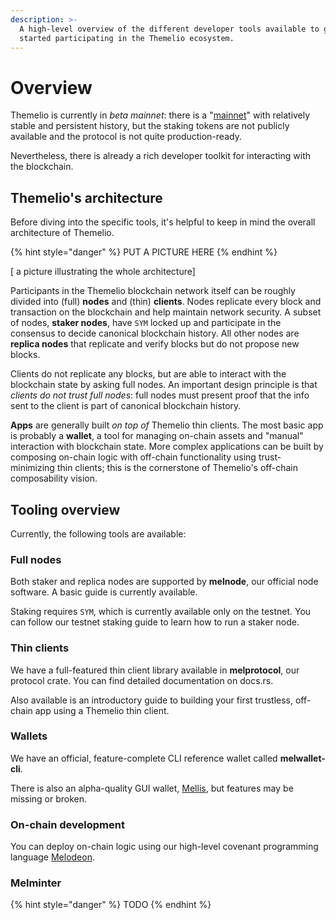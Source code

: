 ```yaml
---
description: >-
  A high-level overview of the different developer tools available to get
  started participating in the Themelio ecosystem.
---
```


# Overview

Themelio is currently in _beta mainnet_: there is a "[mainnet](https://scan.themelio.org/)" with relatively stable and persistent history, but the staking tokens are not publicly available and the protocol is not quite production-ready.

Nevertheless, there is already a rich developer toolkit for interacting with the blockchain.

## Themelio's architecture

Before diving into the specific tools, it's helpful to keep in mind the overall architecture of Themelio.

{% hint style="danger" %}
PUT A PICTURE HERE
{% endhint %}

\[ a picture illustrating the whole architecture]

Participants in the Themelio blockchain network itself can be roughly divided into (full) **nodes** and (thin) **clients**. Nodes replicate every block and transaction on the blockchain and help maintain network security. A subset of nodes, **staker nodes**, have `SYM` locked up and participate in the consensus to decide canonical blockchain history. All other nodes are **replica nodes** that replicate and verify blocks but do not propose new blocks.

Clients do not replicate any blocks, but are able to interact with the blockchain state by asking full nodes. An important design principle is that _clients do not trust full nodes_: full nodes must present proof that the info sent to the client is part of canonical blockchain history.

**Apps** are generally built _on top of_ Themelio thin clients. The most basic app is probably a **wallet**, a tool for managing on-chain assets and "manual" interaction with blockchain state. More complex applications can be built by composing on-chain logic with off-chain functionality using trust-minimizing thin clients; this is the cornerstone of Themelio's off-chain composability vision.

## Tooling overview

Currently, the following tools are available:

### Full nodes

Both staker and replica nodes are supported by **melnode**, our official node software. A basic guide is currently available.

Staking requires `SYM`, which is currently available only on the testnet. You can follow our testnet staking guide to learn how to run a staker node.

### Thin clients

We have a full-featured thin client library available in **melprotocol**, our protocol crate. You can find detailed documentation on docs.rs.

Also available is an introductory guide to building your first trustless, off-chain app using a Themelio thin client.

### Wallets

We have an official, feature-complete CLI reference wallet called **melwallet-cli**.

There is also an alpha-quality GUI wallet, [Mellis](https://github.com/themeliolabs/mellis), but features may be missing or broken.

### On-chain development

You can deploy on-chain logic using our high-level covenant programming language [Melodeon](https://melodeonlang.org/).

### Melminter

{% hint style="danger" %}
TODO
{% endhint %}
